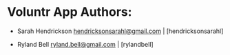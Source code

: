 # Voluntr App Authors:

* Sarah Hendrickson <hendricksonsarahl@gmail.com> | [hendricksonsarahl]

* Ryland Bell <ryland.bell@gmail.com> | [rylandbell]